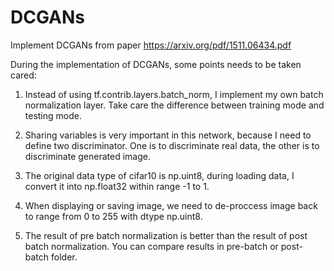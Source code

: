 # DCGANs
Implement DCGANs from paper https://arxiv.org/pdf/1511.06434.pdf

During the implementation of DCGANs, some points needs to be taken cared:

1. Instead of using tf.contrib.layers.batch_norm, I implement my own batch
normalization layer. Take care the difference between training mode and
testing mode.

2. Sharing variables is very important in this network, because I need to
define two discriminator. One is to discriminate real data, the other is to
discriminate generated image.

3. The original data type of cifar10 is np.uint8, during loading data, I
convert it into np.float32 within range -1 to 1.

4. When displaying or saving image, we need to de-proccess image back to range
from 0 to 255 with dtype np.uint8.

5. The result of pre batch normalization is better than the result of post
batch normalization. You can compare results in pre-batch or post-batch
folder.
